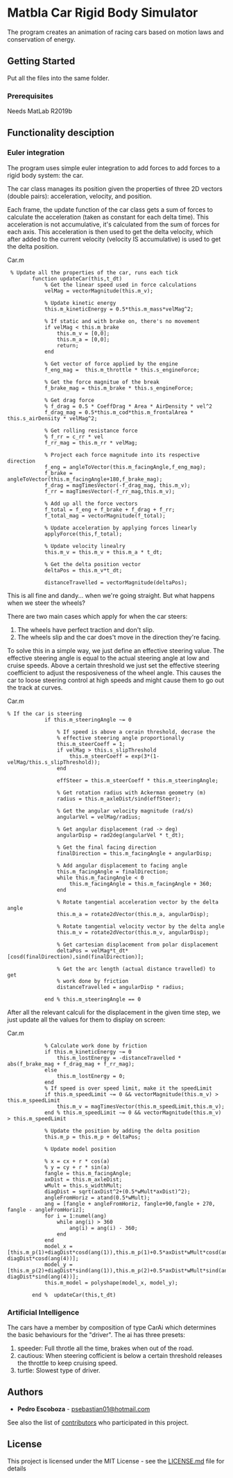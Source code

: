# Matbla Car Rigid Body Simulator

The program creates an animation of racing cars based
on motion laws and conservation of energy.

## Getting Started

Put all the files into the same folder.

### Prerequisites

Needs MatLab R2019b


## Functionality desciption

### Euler integration

The program uses simple euler integration to add forces to add
forces to a rigid body system: the car.

The car class manages its position given the properties of 
three 2D vectors (double pairs): acceleration, velocity, and position.

Each frame, the update function of the car class gets a sum of forces
to calculate the acceleration (taken as constant for each delta time).
This acceleration is not accumulative, it's calculated from the sum of 
forces for each axis. This acceleration is then used to get the delta 
velocity, which after added to the current velocity (velocity IS 
accumulative) is used to get the delta position.

Car.m
```
 % Update all the properties of the car, runs each tick
        function updateCar(this,t_dt)
            % Get the linear speed used in force calculations
            velMag = vectorMagnitude(this.m_v);
            
            % Update kinetic energy
            this.m_kineticEnergy = 0.5*this.m_mass*velMag^2;
            
            % If static and with brake on, there's no movement
            if velMag < this.m_brake
                this.m_v = [0,0];
                this.m_a = [0,0];
                return;
            end
            
            % Get vector of force applied by the engine
            f_eng_mag =  this.m_throttle * this.s_engineForce;
            
            % Get the force magnitue of the break
            f_brake_mag = this.m_brake * this.s_engineForce;
            
            % Get drag force
            % f_drag = 0.5 * CoeffDrag * Area * AirDensity * vel^2
            f_drag_mag = 0.5*this.m_cod*this.m_frontalArea * this.s_airDensity * velMag^2;
            
            % Get rolling resistance force
            % f_rr = c_rr * vel
            f_rr_mag = this.m_rr * velMag;
            
            % Project each force magnitude into its respective direction
            f_eng = angleToVector(this.m_facingAngle,f_eng_mag);
            f_brake = angleToVector(this.m_facingAngle+180,f_brake_mag);
            f_drag = magTimesVector(-f_drag_mag, this.m_v);
            f_rr = magTimesVector(-f_rr_mag,this.m_v);
            
            % Add up all the force vectors
            f_total = f_eng + f_brake + f_drag + f_rr;
            f_total_mag = vectorMagnitude(f_total);
            
            % Update acceleration by applying forces linearly
            applyForce(this,f_total);
            
            % Update velocity linealry
            this.m_v = this.m_v + this.m_a * t_dt;
            
            % Get the delta position vector
            deltaPos = this.m_v*t_dt;
            
            distanceTravelled = vectorMagnitude(deltaPos);
```

This is all fine and dandy... when we're going straight. But what happens when 
we steer the wheels? 

There are two main cases which apply for when the car steers:

1. The wheels have perfect traction and don't slip.
2. The wheels slip and the car does't move in the direction they're facing.  
            
To solve this in a simple way, we just define an effective steering value. 
The effective steering angle is equal to the actual steering angle at low 
and cruise speeds. Above a certain threshold we just set the effective steering
coefficient to adjust the resposiveness of the wheel angle. This causes the 
car to loose steering control at high speeds and might cause them to go out
the track at curves.

Car.m
```
% If the car is steering
            if this.m_steeringAngle ~= 0
                
                % If speed is above a cerain threshold, decrase the
                % effective steering angle proportionally
                this.m_steerCoeff = 1;
                if velMag > this.s_slipThreshold
                    this.m_steerCoeff = exp(3*(1-velMag/this.s_slipThreshold));
                end
                
                effSteer = this.m_steerCoeff * this.m_steeringAngle;
                
                % Get rotation radius with Ackerman geometry (m)
                radius = this.m_axleDist/sind(effSteer);
                
                % Get the angular velocity magnitude (rad/s)
                angularVel = velMag/radius;
                
                % Get angular displacement (rad -> deg)
                angularDisp = rad2deg(angularVel * t_dt);
                
                % Get the final facing direction
                finalDirection = this.m_facingAngle + angularDisp;
                
                % Add angular displacement to facing angle
                this.m_facingAngle = finalDirection;
                while this.m_facingAngle < 0
                    this.m_facingAngle = this.m_facingAngle + 360;
                end
                
                % Rotate tangential acceleration vector by the delta angle
                this.m_a = rotate2dVector(this.m_a, angularDisp);
                
                % Rotate tangential velocity vector by the delta angle
                this.m_v = rotate2dVector(this.m_v, angularDisp);
                
                % Get cartesian displacement from polar displacement
                deltaPos = velMag*t_dt*[cosd(finalDirection),sind(finalDirection)];
                
                % Get the arc length (actual distance travelled) to get
                % work done by friction
                distanceTravelled = angularDisp * radius;
                
            end % this.m_steeringAngle == 0
```
 
 After all the relevant calculi for the displacement in the given time step,
 we just update all the values for them to display on screen:

 Car.m
```           
            % Calculate work done by friction
            if this.m_kineticEnergy ~= 0
                this.m_lostEnergy = -distanceTravelled * abs(f_brake_mag + f_drag_mag + f_rr_mag);
            else
                this.m_lostEnergy = 0;
            end
            % If speed is over speed limit, make it the speedLimit
            if this.m_speedLimit ~= 0 && vectorMagnitude(this.m_v) > this.m_speedLimit
                this.m_v = magTimesVector(this.m_speedLimit,this.m_v);
            end % this.m_speedLimit ~= 0 && vectorMagnitude(this.m_v) > this.m_speedLimit
            
            % Update the position by adding the delta position
            this.m_p = this.m_p + deltaPos;
            
            % Update model position
            
            % x = cx + r * cos(a)
            % y = cy + r * sin(a)
            fangle = this.m_facingAngle;
            axDist = this.m_axleDist;
            wMult = this.s_widthMult;
            diagDist = sqrt(axDist^2+(0.5*wMult*axDist)^2);
            angleFromHoriz = atand(0.5*wMult);
            ang = [fangle + angleFromHoriz, fangle+90,fangle + 270, fangle - angleFromHoriz];
            for i = 1:numel(ang)
                while ang(i) > 360
                    ang(i) = ang(i) - 360;
                end
            end
            model_x = [this.m_p(1)+diagDist*cosd(ang(1)),this.m_p(1)+0.5*axDist*wMult*cosd(ang(2)),this.m_p(1)+0.5*axDist*wMult*cosd(ang(3)),this.m_p(1)+ diagDist*cosd(ang(4))];
            model_y = [this.m_p(2)+diagDist*sind(ang(1)),this.m_p(2)+0.5*axDist*wMult*sind(ang(2)),this.m_p(2)+0.5*axDist*wMult*sind(ang(3)),this.m_p(2)+ diagDist*sind(ang(4))];
            this.m_model = polyshape(model_x, model_y);
            
        end %  updateCar(this,t_dt)
```

### Artificial Intelligence

The cars have a member by composition of type CarAi which determines the basic behaviours for the
"driver". The ai has three presets: 
1. speeder: Full throtle all the time, brakes when out of the road.
2. cautious: When steering cofficient is below a certain threshold releases the throttle to keep cruising speed. 
3. turtle: Slowest type of driver. 

## Authors

* **Pedro Escoboza** - psebastian01@hotmail.com

See also the list of [contributors](https://github.com/your/project/contributors) who participated in this project.

## License

This project is licensed under the MIT License - see the [LICENSE.md](LICENSE.md) file for details

